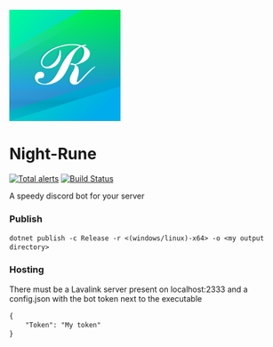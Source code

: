 <img src="https://raw.githubusercontent.com/nlaha/Night-Rune/master/Art/Icon.png" alt="NightRune" width="200"/></img>
# Night-Rune
[![Total alerts](https://img.shields.io/lgtm/alerts/g/nlaha/Night-Rune.svg?logo=lgtm&logoWidth=18)](https://lgtm.com/projects/g/nlaha/Night-Rune/alerts/)
[![Build Status](https://travis-ci.org/nlaha/Night-Rune.svg?branch=master)](https://travis-ci.org/nlaha/Night-Rune)

A speedy discord bot for your server

### Publish
    dotnet publish -c Release -r <(windows/linux)-x64> -o <my output directory>
   
### Hosting
There must be a Lavalink server present on localhost:2333
and a config.json with the bot token next to the executable

    {
        "Token": "My token"
    }   
